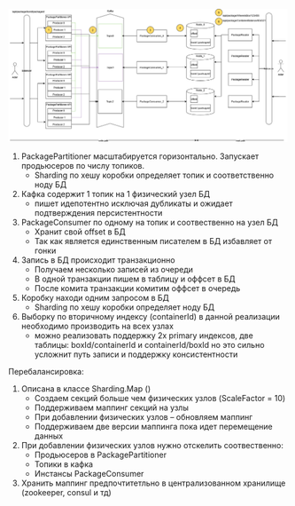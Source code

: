 ![Alt text](PackagePartitioner.png?raw=true "Title")

1.	PackagePartitioner масштабируется горизонтально. Запускает продьюсеров по числу топиков.
	- Sharding по хешу коробки определяет топик и соответственно ноду БД
2.	Кафка содержит 1 топик на 1 физический узел БД
	- пишет идепотентно исключая дубликаты и ожидает подтверждения персистентности
3.	PackageConsumer по одному на топик и соотвественно на узел БД
	- Хранит свой offset в БД
	- Так как является единственным писателем в БД избавляет от гонки 
4.	Запись в БД происходит транзакционно
	- Получаем несколько записей из очереди
	- В одной транзакции пишем в таблицу и оффсет в БД
	- После комита транзакции комитим оффсет в очередь
5.	Коробку находи одним запросом в БД
	- Sharding по хешу коробки определяет ноду БД
6.	Выборку по вторичному индексу (containerId) в данной реализации необходимо производить на всех узлах
	- можно реализовать поддержку 2х primary индексов, две таблицы: boxId/containerId и containerId/boxId но это сильно усложнит путь записи и поддержку консистентности

Перебалансировка:
1.	Описана в классе Sharding.Map ()
	- Создаем секций больше чем физических узлов (ScaleFactor = 10)
	- Поддерживаем маппинг секций на узлы
	- При добавлении физических узлов – обновляем маппинг
	- Поддерживаем две версии маппинга пока идет перемещение данных
2.	При добавлении физических узлов нужно отскелить соотвественно:
	- Продьюсеров в PackagePartitioner
	- Топики в кафка
	- Инстансы PackageConsumer
3.	Хранить маппинг предпочтитетльно в централизованном хранилище (zookeeper, consul и тд)
